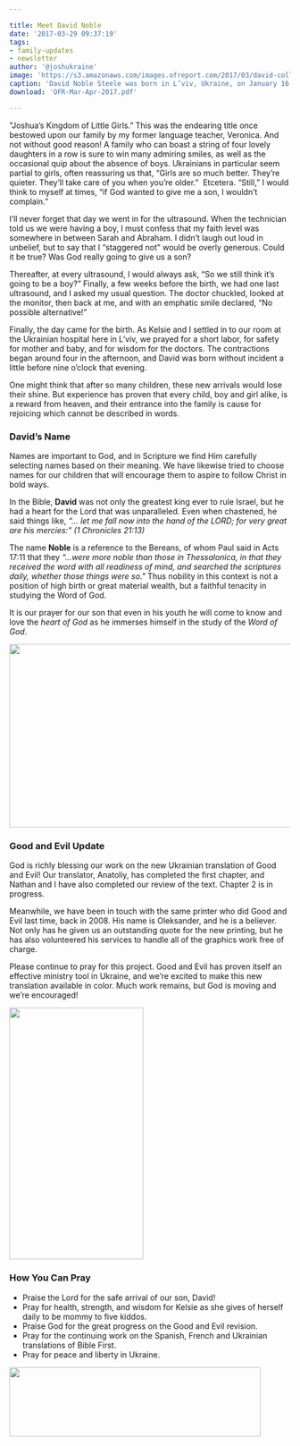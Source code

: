 ```yaml
---

title: Meet David Noble
date: '2017-03-29 09:37:19'
tags:
- family-updates
- newsletter
author: '@joshukraine'
image: 'https://s3.amazonaws.com/images.ofreport.com/2017/03/david-collage-1024x504.jpg'
caption: 'David Noble Steele was born in L’viv, Ukraine, on January 16, 2017. As you may have guessed from the photos, we like this little guy a lot, and we can’t wait to introduce you!'
download: 'OFR-Mar-Apr-2017.pdf'

---
```


"Joshua’s Kingdom of Little Girls.” This was the endearing title once bestowed upon our family by my former language teacher, Veronica. And not without good reason! A family who can boast a string of four lovely daughters in a row is sure to win many admiring smiles, as well as the occasional quip about the absence of boys. Ukrainians in particular seem partial to girls, often reassuring us that, “Girls are so much better. They’re quieter. They’ll take care of you when you’re older.”  Etcetera. “Still,” I would think to myself at times, “if God wanted to give me a son, I wouldn’t complain.”

I’ll never forget that day we went in for the ultrasound. When the technician told us we were having a boy, I must confess that my faith level was somewhere in between Sarah and Abraham. I didn’t laugh out loud in unbelief, but to say that I “staggered not” would be overly generous. Could it be true? Was God really going to give us a son?

Thereafter, at every ultrasound, I would always ask, “So we still think it’s going to be a boy?” Finally, a few weeks before the birth, we had one last ultrasound, and I asked my usual question. The doctor chuckled, looked at the monitor, then back at me, and with an emphatic smile declared, “No possible alternative!”

Finally, the day came for the birth. As Kelsie and I settled in to our room at the Ukrainian hospital here in L’viv, we prayed for a short labor, for safety for mother and baby, and for wisdom for the doctors. The contractions began around four in the afternoon, and David was born without incident a little before nine o’clock that evening.

One might think that after so many children, these new arrivals would lose their shine. But experience has proven that every child, boy and girl alike, is a reward from heaven, and their entrance into the family is cause for rejoicing which cannot be described in words.

<h3>David’s Name</h3>
Names are important to God, and in Scripture we find Him carefully selecting names based on their meaning. We have likewise tried to choose names for our children that will encourage them to aspire to follow Christ in bold ways.

In the Bible, **David** was not only the greatest king ever to rule Israel, but he had a heart for the Lord that was unparalleled. Even when chastened, he said things like,
*“... let me fall now into the hand of the LORD; for very great are his mercies:” (1 Chronicles 21:13)*

The name **Noble** is a reference to the Bereans, of whom Paul said in Acts 17:11 that they *“...were more noble than those in Thessalonica, in that they received the word with all readiness of mind, and searched the scriptures daily, whether those things were so."* Thus nobility in this context is not a position of high birth or great material wealth, but a faithful tenacity in studying the Word of God.

It is our prayer for our son that even in his youth he will come to know and love the *heart of God* as he immerses himself in the study of the *Word of God*.

<a href="https://s3.amazonaws.com/images.ofreport.com/2017/03/david-blanket.jpg"><img class="aligncenter size-large wp-image-2082" src="https://s3.amazonaws.com/images.ofreport.com/2017/03/david-blanket-1024x575.jpg" alt="" width="584" height="328" /></a>

<h3>Good and Evil Update</h3>
God is richly blessing our work on the new Ukrainian translation of Good and Evil! Our translator, Anatoliy, has completed the first chapter, and Nathan and I have also completed our review of the text. Chapter 2 is in progress.

Meanwhile, we have been in touch with the same printer who did Good and Evil last time, back in 2008. His name is Oleksander, and he is a believer. Not only has he given us an outstanding quote for the new printing, but he has also volunteered his services to handle all of the graphics work free of charge.

Please continue to pray for this project. Good and Evil has proven itself an effective ministry tool in Ukraine, and we’re excited to make this new translation available in color. Much work remains, but God is moving and we’re encouraged!

<img class="wp-image-2051 size-medium aligncenter" src="https://s3.amazonaws.com/images.ofreport.com/2016/09/english-good-and-evil-bogo-special-1-240x450.jpg" alt="" width="240" height="450" />

<h3>How You Can Pray</h3>
<ul>
 	<li>Praise the Lord for the safe arrival of our son, David!</li>
 	<li>Pray for health, strength, and wisdom for Kelsie as she gives of herself daily to be mommy to five kiddos.</li>
 	<li>Praise God for the great progress on the Good and Evil revision.</li>
 	<li>Pray for the continuing work on the Spanish, French and Ukrainian translations of Bible First.</li>
 	<li>Pray for peace and liberty in Ukraine.</li>
</ul>
<img class="aligncenter size-medium wp-image-1920" src="https://s3.amazonaws.com/images.ofreport.com/2014/07/To-God-be-the-Glory-450x124.png" alt="" width="450" height="124" />
